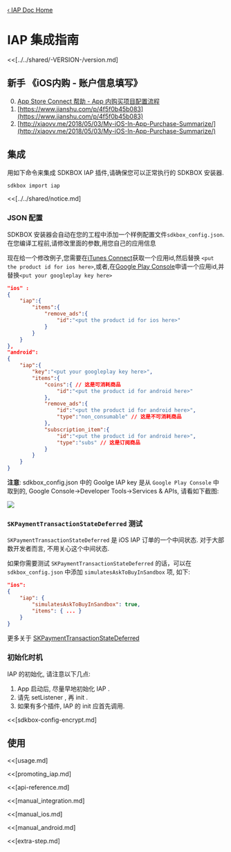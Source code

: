 [&#8249; IAP Doc Home](./)

<h1>IAP 集成指南</h1>
<<[../../shared/-VERSION-/version.md]

## 新手 《iOS内购 - 账户信息填写》
0. [App Store Connect 帮助 - App 内购买项目配置流程](https://help.apple.com/app-store-connect/?lang=zh-cn/#/devb57be10e7)
1. [https://www.jianshu.com/p/4f5f0b45b083](https://www.jianshu.com/p/4f5f0b45b083)
2. [http://xiaovv.me/2018/05/03/My-iOS-In-App-Purchase-Summarize/](http://xiaovv.me/2018/05/03/My-iOS-In-App-Purchase-Summarize/)


## 集成
用如下命令来集成 SDKBOX IAP 插件,请确保您可以正常执行的 SDKBOX 安装器.
```bash
sdkbox import iap
```

<<[../../shared/notice.md]

<!--## Configuration
<<[../../shared/sdkbox_cloud.md]
<<[../../shared/remote_application_config.md]-->


### JSON 配置
SDKBOX 安装器会自动在您的工程中添加一个样例配置文件`sdkbox_config.json`.在您编译工程前,请修改里面的参数,用您自己的应用信息

现在给一个修改例子,您需要在[iTunes Connect](http://itunesconnect.apple.com)获取一个应用id,然后替换 `<put the product id for ios here>`,或者,在[Google Play Console](https://play.google.com/apps/publish)申请一个应用id,并替换`<put your googleplay key here>`
```json
"ios" :
{
    "iap":{
        "items":{
            "remove_ads":{
                "id":"<put the product id for ios here>"
            }
        }
    }
},
"android":
{
    "iap":{
        "key":"<put your googleplay key here>",
        "items":{
            "coins":{ // 这是可消耗商品
                "id":"<put the product id for android here>"
            },
            "remove_ads":{
                "id":"<put the product id for android here>",
                "type":"non_consumable" // 这是不可消耗商品
            },
            "subscription_item":{
                "id":"<put the product id for android here>",
                "type":"subs" // 这是订阅商品
            }
        }
    }
}
```

__注意__: sdkbox_config.json 中的 Goolge IAP key 是从 `Google Play Console` 中取到的, Google Console->Developer Tools->Services & APIs, 请看如下截图:

![](../../imgs/google_licensing_iab.png)


### `SKPaymentTransactionStateDeferred` 测试

`SKPaymentTransactionStateDeferred` 是 iOS IAP 订单的一个中间状态. 对于大部数开发者而言, 不用关心这个中间状态.

如果你需要测试 `SKPaymentTransactionStateDeferred` 的话，可以在 `sdkbox_config.json` 中添加 `simulatesAskToBuyInSandbox` 项, 如下:

```json
"ios":
{
    "iap": {
        "simulatesAskToBuyInSandbox": true,
        "items": { ... }
    }
}
```

更多关于 [SKPaymentTransactionStateDeferred](https://stackoverflow.com/questions/25510678/how-to-test-skpaymenttransactionstatedeferred)

### 初始化时机

IAP 的初始化, 请注意以下几点:

1. App 启动后, 尽量早地初始化 IAP .
2. 请先 setListener , 再 init .
3. 如果有多个插件, IAP 的 init 应首先调用.


<<[sdkbox-config-encrypt.md]

## 使用

<<[usage.md]

<<[promoting_iap.md]

<<[api-reference.md]

<<[manual_integration.md]

<<[manual_ios.md]

<<[manual_android.md]

<<[extra-step.md]
